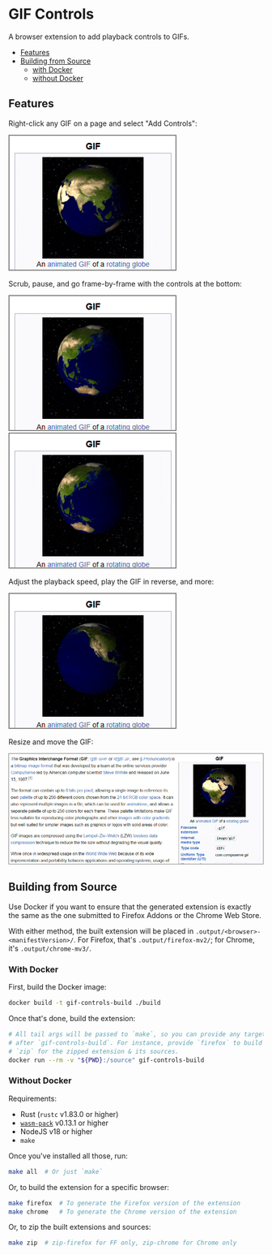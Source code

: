 # GIF Controls

A browser extension to add playback controls to GIFs.

- [Features](#features)
- [Building from Source](#building-from-source)
  - [with Docker](#with-docker)
  - [without Docker](#without-docker)

## Features

Right-click any GIF on a page and select "Add Controls":

![Right-clicking on a GIF brings up a context menu to add controls to it](docs/images/add-controls.gif)

Scrub, pause, and go frame-by-frame with the controls at the bottom:

![Use the controls at left to pause, unpause, and go frame-by-frame](docs/images/playpause.gif) ![Click-drag on the scrub bar to scrub through the GIF](docs/images/scrubbing.gif)

Adjust the playback speed, play the GIF in reverse, and more:

![The options menu lets you adjust player settings like the playback speed](docs/images/options.gif)

Resize and move the GIF:

![Click-drag on the handles to move or resize the GIF](docs/images/move-resize.gif)

## Building from Source

Use Docker if you want to ensure that the generated extension is exactly the same as the one
submitted to Firefox Addons or the Chrome Web Store.

With either method, the built extension will be placed in `.output/<browser>-<manifestVersion>/`.
For Firefox, that's `.output/firefox-mv2/`; for Chrome, it's `.output/chrome-mv3/`.

### With Docker

First, build the Docker image:

```bash
docker build -t gif-controls-build ./build
```

Once that's done, build the extension:

```bash
# All tail args will be passed to `make`, so you can provide any target specified in the Makefile
# after `gif-controls-build`. For instance, provide `firefox` to build just the Firefox version, or
# `zip` for the zipped extension & its sources.
docker run --rm -v "${PWD}:/source" gif-controls-build
```

### Without Docker

Requirements:

- Rust (`rustc` v1.83.0 or higher)
- [`wasm-pack`](https://rustwasm.github.io/wasm-pack/) v0.13.1 or higher
- NodeJS v18 or higher
- `make`

Once you've installed all those, run:

```bash
make all  # Or just `make`
```

Or, to build the extension for a specific browser:

```bash
make firefox  # To generate the Firefox version of the extension
make chrome   # To generate the Chrome version of the extension
```

Or, to zip the built extensions and sources:

```bash
make zip  # zip-firefox for FF only, zip-chrome for Chrome only
```
